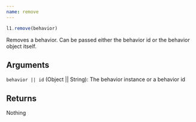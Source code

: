 ```yaml
---
name: remove
---
```


```js
l1.remove(behavior)
```

Removes a behavior. Can be passed either the behavior id or the behavior object itself.

## Arguments

`behavior || id` (Object || String): The behavior instance or a behavior id

## Returns

Nothing

